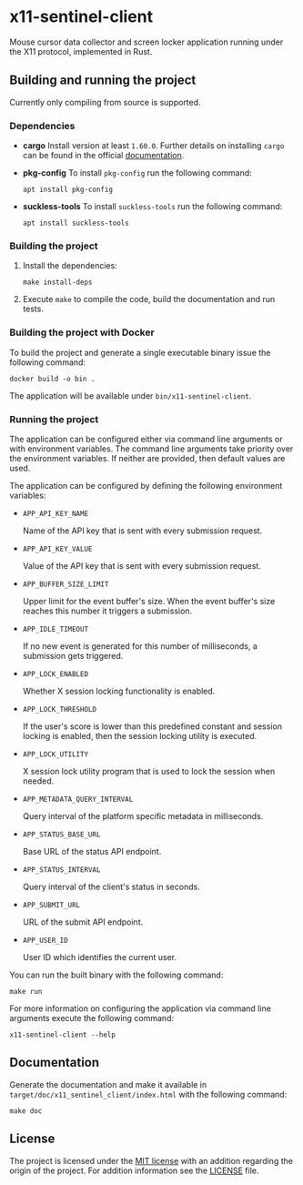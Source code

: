 # x11-sentinel-client

Mouse cursor data collector and screen locker application running under the X11
protocol, implemented in Rust.

## Building and running the project

Currently only compiling from source is supported.

### Dependencies

*   **cargo**
    Install version at least `1.60.0`. Further details on installing `cargo` can
    be found in the official [documentation](https://doc.rust-lang.org/cargo/getting-started/installation.html).

*   **pkg-config**
    To install `pkg-config` run the following command:

    ```
    apt install pkg-config
    ```

*   **suckless-tools**
    To install `suckless-tools` run the following command:

    ```
    apt install suckless-tools
    ```

### Building the project

1.  Install the dependencies:

    ```
    make install-deps
    ```

2.  Execute `make` to compile the code, build the documentation and run tests.

### Building the project with Docker

To build the project and generate a single executable binary issue the following
command:

```
docker build -o bin .
```

The application will be available under `bin/x11-sentinel-client`.

### Running the project

The application can be configured either via command line arguments or with
environment variables. The command line arguments take priority over the
environment variables. If neither are provided, then default values are used.

The application can be configured by defining the following environment
variables:

*   `APP_API_KEY_NAME`

    Name of the API key that is sent with every submission request.

*   `APP_API_KEY_VALUE`

    Value of the API key that is sent with every submission request.

*   `APP_BUFFER_SIZE_LIMIT`

    Upper limit for the event buffer's size. When the event buffer's size
    reaches this number it triggers a submission.

*   `APP_IDLE_TIMEOUT`

    If no new event is generated for this number of milliseconds, a submission
    gets triggered.

*   `APP_LOCK_ENABLED`

    Whether X session locking functionality is enabled.

*   `APP_LOCK_THRESHOLD`

    If the user's score is lower than this predefined constant and session
    locking is enabled, then the session locking utility is executed.

*   `APP_LOCK_UTILITY`

    X session lock utility program that is used to lock the session when needed.

*   `APP_METADATA_QUERY_INTERVAL`

    Query interval of the platform specific metadata in milliseconds.

*   `APP_STATUS_BASE_URL`

    Base URL of the status API endpoint.

*   `APP_STATUS_INTERVAL`

    Query interval of the client's status in seconds.

*   `APP_SUBMIT_URL`

    URL of the submit API endpoint.

*   `APP_USER_ID`

    User ID which identifies the current user.

You can run the built binary with the following command:

```
make run
```

For more information on configuring the application via command line arguments
execute the following command:

```
x11-sentinel-client --help
```

## Documentation

Generate the documentation and make it available in
`target/doc/x11_sentinel_client/index.html` with the following command:

```
make doc
```

## License

The project is licensed under the
[MIT license](http://opensource.org/licenses/MIT) with an addition regarding the
origin of the project. For addition information see the [LICENSE](LICENSE) file.

